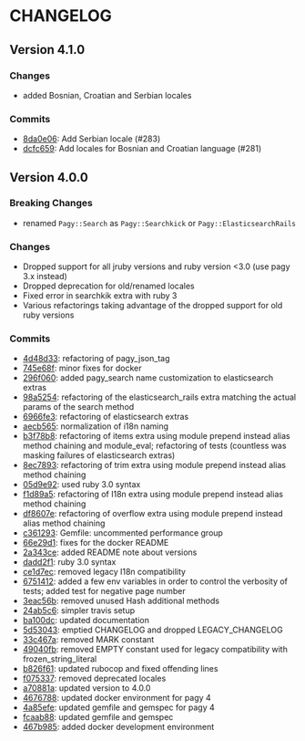 # CHANGELOG

## Version 4.1.0

### Changes

- added Bosnian, Croatian and Serbian locales

### Commits

- [8da0e06](http://github.com/ddnexus/pagy/commit/8da0e06): Add Serbian locale (#283)
- [dcfc659](http://github.com/ddnexus/pagy/commit/dcfc659): Add locales for Bosnian and Croatian language (#281)

## Version 4.0.0

### Breaking Changes

- renamed `Pagy::Search` as `Pagy::Searchkick` or `Pagy::ElasticsearchRails`

### Changes

- Dropped support for all jruby versions and ruby version <3.0 (use pagy 3.x instead)
- Dropped deprecation for old/renamed locales
- Fixed error in searchkik extra with ruby 3
- Various refactorings taking advantage of the dropped support for old ruby versions

### Commits

- [4d48d33](http://github.com/ddnexus/pagy/commit/4d48d33): refactoring of pagy_json_tag
- [745e68f](http://github.com/ddnexus/pagy/commit/745e68f): minor fixes for docker
- [296f060](http://github.com/ddnexus/pagy/commit/296f060): added pagy_search name customization to elasticsearch extras
- [98a5254](http://github.com/ddnexus/pagy/commit/98a5254): refactoring of the elasticsearch_rails extra matching the actual params of the search method
- [6966fe3](http://github.com/ddnexus/pagy/commit/6966fe3): refactoring of elasticsearch extras
- [aecb565](http://github.com/ddnexus/pagy/commit/aecb565): normalization of i18n naming
- [b3f78b8](http://github.com/ddnexus/pagy/commit/b3f78b8): refactoring of items extra using module prepend instead alias method chaining and module_eval; refactoring of tests (countless was masking failures of elasticsearch extras)
- [8ec7893](http://github.com/ddnexus/pagy/commit/8ec7893): refactoring of trim extra using module prepend instead alias method chaining
- [05d9e92](http://github.com/ddnexus/pagy/commit/05d9e92): used ruby 3.0 syntax
- [f1d89a5](http://github.com/ddnexus/pagy/commit/f1d89a5): refactoring of I18n extra using module prepend instead alias method chaining
- [df8607e](http://github.com/ddnexus/pagy/commit/df8607e): refactoring of overflow extra using module prepend instead alias method chaining
- [c361293](http://github.com/ddnexus/pagy/commit/c361293): Gemfile: uncommented performance group
- [66e29d1](http://github.com/ddnexus/pagy/commit/66e29d1): fixes for the docker README
- [2a343ce](http://github.com/ddnexus/pagy/commit/2a343ce): added README note about versions
- [dadd2f1](http://github.com/ddnexus/pagy/commit/dadd2f1): ruby 3.0 syntax
- [ce1d7ec](http://github.com/ddnexus/pagy/commit/ce1d7ec): removed legacy I18n compatibility
- [6751412](http://github.com/ddnexus/pagy/commit/6751412): added a few env variables in order to control the verbosity of tests; added test for negative page number
- [3eac56b](http://github.com/ddnexus/pagy/commit/3eac56b): removed unused Hash additional methods
- [24ab5c6](http://github.com/ddnexus/pagy/commit/24ab5c6): simpler travis setup
- [ba100dc](http://github.com/ddnexus/pagy/commit/ba100dc): updated documentation
- [5d53043](http://github.com/ddnexus/pagy/commit/5d53043): emptied CHANGELOG and dropped LEGACY_CHANGELOG
- [33c467a](http://github.com/ddnexus/pagy/commit/33c467a): removed MARK constant
- [49040fb](http://github.com/ddnexus/pagy/commit/49040fb): removed EMPTY constant used for legacy compatibility with frozen_string_literal
- [b826f61](http://github.com/ddnexus/pagy/commit/b826f61): updated rubocop and fixed offending lines
- [f075337](http://github.com/ddnexus/pagy/commit/f075337): removed deprecated locales
- [a70881a](http://github.com/ddnexus/pagy/commit/a70881a): updated version to 4.0.0
- [4676788](http://github.com/ddnexus/pagy/commit/4676788): updated docker environment for pagy 4
- [4a85efe](http://github.com/ddnexus/pagy/commit/4a85efe): updated gemfile and gemspec for pagy 4
- [fcaab88](http://github.com/ddnexus/pagy/commit/fcaab88): updated gemfile and gemspec
- [467b985](http://github.com/ddnexus/pagy/commit/467b985): added docker development environment
